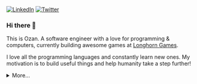 
[![LinkedIn](https://img.shields.io/static/v1?label=LinkedIn&message=%20&color=0e76a8&logo=LinkedIn&style=flat-square&logoColor=white)](https://www.linkedin.com/in/ozankasikci)
[![Twitter](https://img.shields.io/static/v1?label=Twitter&message=%20&color=1DA1F2&logo=Twitter&style=flat-square&logoColor=white)](https://twitter.com/ozankasikci)

### Hi there 👋
This is Ozan. A software engineer with a love for programming & computers, currently building awesome games at [Longhorn Games](https://longhorn.games).

 I love all the programming languages and constantly learn new ones. My motivation is to build useful things and help humanity take a step further!

<details>
  <summary>More...</summary>
 
<h3>Programming Languages</h3>

<img alt="Go" src="https://img.shields.io/badge/go-%2300ADD8.svg?&style=for-the-badge&logo=go&logoColor=white"/>&nbsp;
<img alt="Shell Script" src="https://img.shields.io/badge/shell_script-%23121011.svg?&style=for-the-badge&logo=gnu-bash&logoColor=white"/>&nbsp;
<img alt="Rust" src="https://img.shields.io/badge/rust-%23000000.svg?&style=for-the-badge&logo=rust&logoColor=white"/>&nbsp;
<img alt="JavaScript" src="https://img.shields.io/badge/javascript-%23323330.svg?&style=for-the-badge&logo=javascript&logoColor=%23F7DF1E"/>&nbsp;
<img alt="NodeJS" src="https://img.shields.io/badge/node.js-%2343853D.svg?&style=for-the-badge&logo=node.js&logoColor=white"/>&nbsp;
<img alt="SQL" src="https://img.shields.io/badge/sql-%2300f.svg?&style=for-the-badge&logo=sql&logoColor=white"/>
<img alt="C++" src="https://img.shields.io/badge/c++-%2300599C.svg?&style=for-the-badge&logo=c%2B%2B&ogoColor=white"/>&nbsp;
<img alt="C#" src="https://img.shields.io/badge/c%23-%23239120.svg?&style=for-the-badge&logo=c-sharp&logoColor=white"/>&nbsp;
<img alt="Java" src="https://img.shields.io/badge/java-%23ED8B00.svg?&style=for-the-badge&logo=java&logoColor=white"/>&nbsp;
<img alt="PHP" src="https://img.shields.io/badge/php-%23777BB4.svg?&style=for-the-badge&logo=php&logoColor=white"/>&nbsp;
<img alt="Lua" src="https://img.shields.io/badge/lua-%232C2D72.svg?&style=for-the-badge&logo=lua&logoColor=white"/>&nbsp;
<img alt="Coffeescript" src="https://img.shields.io/badge/coffeescript-%232C2D72.svg?&style=for-the-badge&logo=coffeescript&logoColor=white"/>&nbsp;
<img alt="HTML" src="https://img.shields.io/badge/html-%232C2D72.svg?&style=for-the-badge&logo=html&logoColor=white"/>&nbsp;
<img alt="CSS" src="https://img.shields.io/badge/css-%232C2D72.svg?&style=for-the-badge&logo=css&logoColor=white"/>

<h3>CI/CD</h3>
<img alt="TravisCI" src="https://img.shields.io/badge/travisci-%232B2F33.svg?&style=for-the-badge&logo=travis&logoColor=white"/>&nbsp;
<img alt="CircleCI" src="https://img.shields.io/badge/CIRCLECI-%23161616.svg?&style=for-the-badge&logo=circleci&logoColor=white"/>&nbsp;
<img alt="GitHub Actions" src="https://img.shields.io/badge/githubactions-%232671E5.svg?&style=for-the-badge&logo=githubactions&logoColor=white"/>&nbsp;
<img alt="GitLab CI" src="https://img.shields.io/badge/GitLabCI-%23181717.svg?&style=for-the-badge&logo=gitlab&logoColor=white"/>&nbsp;
<img alt="Jenkins" src="https://img.shields.io/badge/Jenkins-%23181717.svg?&style=for-the-badge&logo=jenkinsb&logoColor=black"/>&nbsp;

<h3>DevOps Tools & Libraries</h3>
<img alt="Docker" src="https://img.shields.io/badge/docker-%230db7ed.svg?&style=for-the-badge&logo=docker&logoColor=white"/>&nbsp;
<img alt="Kubernetes" src="https://img.shields.io/badge/kubernetes-%23326ce5.svg?&style=for-the-badge&logo=kubernetes&logoColor=white"/>&nbsp;
<img alt="Helm" src="https://img.shields.io/badge/helm-%23326ce5.svg?&style=for-the-badge&logo=helm&logoColor=white"/>&nbsp;
<img alt="Vagrant" src="https://img.shields.io/badge/vagrant-%231563FF.svg?&style=for-the-badge&logo=vagrant&logoColor=white"/>&nbsp;
<img alt="Ansible" src="https://img.shields.io/badge/ansible-%231A1918.svg?&style=for-the-badge&logo=ansible&logoColor=white"/>&nbsp;
<img alt="Terraform" src="https://img.shields.io/badge/terraform-%235835CC.svg?&style=for-the-badge&logo=terraform&logoColor=white"/>&nbsp;
<img alt="nginx" src="https://img.shields.io/badge/nginx-%23239120.svg?&style=for-the-badge&logo=nginx&logoColor=white"/>&nbsp;
<img alt="Git" src="https://img.shields.io/badge/git-%23F05033.svg?&style=for-the-badge&logo=git&logoColor=white"/>

<h3>Databases & Queues</h3>
<img alt="Postgres" src ="https://img.shields.io/badge/postgres-%23316192.svg?&style=for-the-badge&logo=postgresql&logoColor=white"/>&nbsp;
<img alt="MySQL" src="https://img.shields.io/badge/mysql-%2300f.svg?&style=for-the-badge&logo=mysql&logoColor=white"/>&nbsp;
<img alt="Redis" src="https://img.shields.io/badge/redis-%23DD0031.svg?&style=for-the-badge&logo=redis&logoColor=white"/>&nbsp;
<img alt="ElasticSearch" src="https://img.shields.io/badge/-ElasticSearch-005571?style=for-the-badge&logo=elasticsearch"/>&nbsp;
<img alt="RabbitMQ" src="https://img.shields.io/badge/rabbitmq-%2300f.svg?&style=for-the-badge&logo=redis&rabbitmq=white"/>&nbsp;

<h3>BackEnd Tools & Libraries</h3>
<img alt="GraphQL" src="https://img.shields.io/badge/-GraphQL-E10098?style=for-the-badge&logo=graphql"/>&nbsp;
<img alt="gRPC" src="https://img.shields.io/badge/-grpc-005571?style=for-the-badge&logo=grpc"/>&nbsp;
<img alt="Express.js" src="https://img.shields.io/badge/express.js-%23404d59.svg?&style=for-the-badge"/>&nbsp;

<h3>FrontEnd Tools & Libraries</h3>
<img alt="React" src="https://img.shields.io/badge/react-%2320232a.svg?&style=for-the-badge&logo=react&logoColor=%2361DAFB"/>&nbsp;
<img alt="Redux" src="https://img.shields.io/badge/redux-%23593d88.svg?&style=for-the-badge&logo=redux&logoColor=white"/>&nbsp;
<img alt="jQuery" src="https://img.shields.io/badge/jquery-%230769AD.svg?&style=for-the-badge&logo=jquery&logoColor=white"/>&nbsp;
<img alt="Webpack" src="https://img.shields.io/badge/webpack-%238DD6F9.svg?&style=for-the-badge&logo=webpack&logoColor=black" />&nbsp;
<img alt="Gulp" src="https://img.shields.io/badge/gulp-%238DD6F9.svg?&style=for-the-badge&logo=gulp&logoColor=black" />&nbsp;
<img alt="Apollo-GraphQL" src="https://img.shields.io/badge/-ApolloGraphQL-311C87?style=for-the-badge&logo=apollo-graphql"/>&nbsp;


</br></br><h3>My Open Source Projects</h3>

| Project  | Stars  | Forks | Issues | Pull Requests |
|---------|-------|-------|--------|---------------|
| Rust Music Theory | ![GitHub stars](https://img.shields.io/github/stars/ozankasikci/rust-music-theory?style=for-the-badge) | ![GitHub Forks](https://img.shields.io/github/forks/ozankasikci/rust-music-theory?style=for-the-badge) | ![GitHub Issues](https://img.shields.io/github/issues/ozankasikci/rust-music-theory?style=for-the-badge) | ![GitHub PRs](https://img.shields.io/github/issues-pr/ozankasikci/rust-music-theory?style=for-the-badge) |
| Vim Man! | ![GitHub stars](https://img.shields.io/github/stars/ozankasikci/vim-man?style=for-the-badge) | ![GitHub Forks](https://img.shields.io/github/forks/ozankasikci/vim-man?style=for-the-badge) | ![GitHub Issues](https://img.shields.io/github/issues/ozankasikci/vim-man?style=for-the-badge) | ![GitHub PRs](https://img.shields.io/github/issues-pr/ozankasikci/vim-man?style=for-the-badge) |
| Dockerfile Generator | ![GitHub stars](https://img.shields.io/github/stars/ozankasikci/dockerfile-generator?style=for-the-badge) | ![GitHub Forks](https://img.shields.io/github/forks/ozankasikci/dockerfile-generator?style=for-the-badge) | ![GitHub Issues](https://img.shields.io/github/issues/ozankasikci/dockerfile-generator?style=for-the-badge) | ![GitHub PRs](https://img.shields.io/github/issues-pr/ozankasikci/dockerfile-generator?style=for-the-badge) |
| Go Image Merge | ![GitHub stars](https://img.shields.io/github/stars/ozankasikci/go-image-merge?style=for-the-badge) | ![GitHub Forks](https://img.shields.io/github/forks/ozankasikci/go-image-merge?style=for-the-badge) | ![GitHub Issues](https://img.shields.io/github/issues/ozankasikci/go-image-merge?style=for-the-badge) | ![GitHub PRs](https://img.shields.io/github/issues-pr/ozankasikci/go-image-merge?style=for-the-badge) |
| Phaser Coffeescript Gulp | ![GitHub stars](https://img.shields.io/github/stars/ozankasikci/generator-phaser-coffeescript-gulp?style=for-the-badge) | ![GitHub Forks](https://img.shields.io/github/forks/ozankasikci/generator-phaser-coffeescript-gulp?style=for-the-badge) | ![GitHub Issues](https://img.shields.io/github/issues/ozankasikci/generator-phaser-coffeescript-gulp?style=for-the-badge) | ![GitHub PRs](https://img.shields.io/github/issues-pr/ozankasikci/generator-phaser-coffeescript-gulp?style=for-the-badge) |
| Unity Cheat Sheet | ![GitHub stars](https://img.shields.io/github/stars/ozankasikci/unity-cheat-sheet?style=for-the-badge) | ![GitHub Forks](https://img.shields.io/github/forks/ozankasikci/unity-cheat-sheet?style=for-the-badge) | ![GitHub Issues](https://img.shields.io/github/issues/ozankasikci/unity-cheat-sheet?style=for-the-badge) | ![GitHub PRs](https://img.shields.io/github/issues-pr/ozankasikci/unity-cheat-sheet?style=for-the-badge) |
</details>

<!--
**ozankasikci/ozankasikci** is a ✨ _special_ ✨ repository because its `README.md` (this file) appears on your GitHub profile.

Here are some ideas to get you started:

- 🔭 I’m currently working on ...
- 🌱 I’m currently learning ...
- 👯 I’m looking to collaborate on ...
- 🤔 I’m looking for help with ...
- 💬 Ask me about ...
- 📫 How to reach me: ...
- 😄 Pronouns: ...
- ⚡ Fun fact: ...
-->
